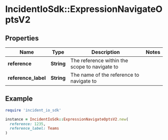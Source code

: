 # IncidentIoSdk::ExpressionNavigateOptsV2

## Properties

| Name | Type | Description | Notes |
| ---- | ---- | ----------- | ----- |
| **reference** | **String** | The reference within the scope to navigate to |  |
| **reference_label** | **String** | The name of the reference to navigate to |  |

## Example

```ruby
require 'incident_io_sdk'

instance = IncidentIoSdk::ExpressionNavigateOptsV2.new(
  reference: 1235,
  reference_label: Teams
)
```

